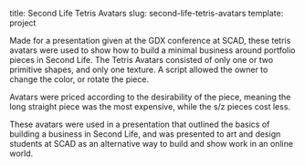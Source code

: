 title: Second Life Tetris Avatars
slug: second-life-tetris-avatars
template: project

Made for a presentation given at the GDX conference at SCAD, these
tetris avatars were used to show how to build a minimal business
around portfolio pieces in Second Life. The Tetris Avatars consisted
of only one or two primitive shapes, and only one texture. A script
allowed the owner to change the color, or rotate the piece.

Avatars were priced according to the desirability of the piece,
meaning the long straight piece was the most expensive, while the s/z
pieces cost less.

These avatars were used in a presentation that outlined the basics of
building a business in Second Life, and was presented to art and
design students at SCAD as an alternative way to build and show work
in an online world.
